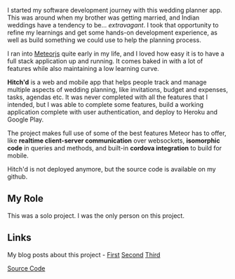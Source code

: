 I started my software development journey with this wedding planner app. This was around when my brother was getting married, and Indian weddings have a tendency to be... _extravagant_. I took that opportunity to refine my learnings and get some hands-on development experience, as well as build something we could use to help the planning process.

I ran into [Meteorjs](https://www.meteor.com/) quite early in my life, and I loved how easy it is to have a full stack application up and running. It comes baked in with a lot of features while also maintaining a low learning curve.

**Hitch'd** is a web and mobile app that helps people track and manage multiple aspects of wedding planning, like invitations, budget and expenses, tasks, agendas etc. It was never completed with all the features that I intended, but I was able to complete some features, build a working application complete with user authentication, and deploy to Heroku and Google Play.

The project makes full use of some of the best features Meteor has to offer, like **realtime client-server communication** over websockets, **isomorphic code** in queries and methods, and built-in **cordova integration** to build for mobile.

Hitch'd is not deployed anymore, but the source code is available on my github.

## My Role

This was a solo project. I was the only person on this project.

## Links

My blog posts about this project - [First](https://medium.com/@devagrawal09/my-first-app-68fdda99eb2f) [Second](https://medium.com/@devagrawal09/my-first-app-release-v0-1-1ab0a0b1dfc) [Third](https://medium.com/@devagrawal09/hitchd-27903ed39c20)

[Source Code]()
